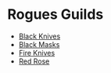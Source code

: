 # Rogues Guilds

* [Black Knives](BlackKnives.md)
* [Black Masks](BlackMasks.md)
* [Fire Knives](FireKnives.md)
* [Red Rose](RedRose.md)
